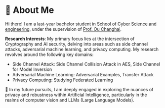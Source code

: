 # 🧐 About Me

Hi there! I am a last-year bachelor student in [School of Cyber Science and engineering](https://cse.whu.edu.cn), under the supervision of [Prof. Ou Changhai](https://www.researchgate.net/profile/Changhai-Ou).


<!-- Previously, I interned at Sony AI for half a year, focusing on AI security and model compression. Before that, I also interned at Tencent Youtu Lab for one year, exploring federated learning and adversarial attacks. -->

**Research Interests**: My primary focus lies at the intersection of Cryptography and AI security, delving into areas such as side channel attacks, adversarial machine learning, and privacy computing. My research revolves around the following key domains:

- Side Channel Attack: Side Channel Collision Attack in AES, Side Channel for Model Inversion
- Adversarial Machine Learning: Adversarial Examples, Transfer Attack 
- Privacy Computing: Studying Federated Learning

🤔 In my future pursuits, I am deeply engaged in exploring the nuances of privacy and robustness within Artificial Intelligence, particularly in the realms of computer vision and LLMs (Large Language Models).

